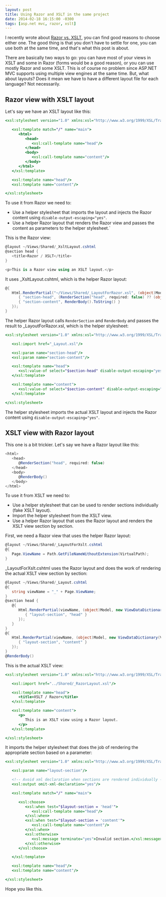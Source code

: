 ```yaml
---
layout: post
title: Using Razor and XSLT in the same project
date: 2014-02-18 16:15:00 -0300
tags: [asp.net mvc, razor, xslt]
---
```


I recently wrote about [Razor vs. XSLT][1], you can find good reasons to choose either one. The good thing is that you don't have to settle for one, you can use both at the same time, and that's what this post is about.

There are basically two ways to go: you can have most of your views in XSLT and some in Razor (forms would be a good reason), or you can use mostly Razor and some XSLT. This is of course no problem since ASP.NET MVC supports using multiple view engines at the same time. But, what about layouts? Does it mean we have to have a different layout file for each language? Not necessarily.

Razor view with XSLT layout
---------------------------
Let's say we have an XSLT layout like this:

```xslt
<xsl:stylesheet version="1.0" xmlns:xsl="http://www.w3.org/1999/XSL/Transform">

   <xsl:template match="/" name="main">
      <html>
         <head>
            <xsl:call-template name="head"/>
         </head>
         <body>
            <xsl:call-template name="content"/>
         </body>
      </html>
   </xsl:template>

   <xsl:template name="head"/>
   <xsl:template name="content"/>

</xsl:stylesheet>
```

To use it from Razor we need to:

- Use a helper stylesheet that imports the layout and injects the Razor content using `disable-output-escaping="yes"`.
- Use a helper Razor layout that renders the Razor view and passes the content as parameters to the helper stylesheet.`

This is the Razor view:

```csharp
@layout ~/Views/Shared/_XsltLayout.cshtml
@section head {
   <title>Razor / XSLT</title>
}

<p>This is a Razor view using an XSLT layout.</p>
```

It uses _XsltLayout.cshtml, which is the helper Razor layout:

```csharp
@{ 
   Html.RenderPartial("~/Views/Shared/_LayoutForRazor.xsl", (object)Model, new ViewDataDictionary(ViewData) { 
      { "section-head", (RenderSection("head", required: false) ?? (object)"").ToString() },
      { "section-content", RenderBody().ToString() }
   });
}
```

The helper Razor layout calls `RenderSection` and `RenderBody` and passes the result to _LayoutForRazor.xsl, which is the helper stylesheet:

```xslt
<xsl:stylesheet version="1.0" xmlns:xsl="http://www.w3.org/1999/XSL/Transform">

   <xsl:import href="_Layout.xsl"/>

   <xsl:param name="section-head"/>
   <xsl:param name="section-content"/>

   <xsl:template name="head">
      <xsl:value-of select="$section-head" disable-output-escaping="yes"/>
   </xsl:template>

   <xsl:template name="content">
      <xsl:value-of select="$section-content" disable-output-escaping="yes"/>
   </xsl:template>

</xsl:stylesheet>
```

The helper stylesheet imports the actual XSLT layout and injects the Razor content using `disable-output-escaping="yes"`.

XSLT view with Razor layout
---------------------------
This one is a bit trickier. Let's say we have a Razor layout like this:

```csharp
<html>
   <head>
      @RenderSection("head", required: false)
   </head>
   <body>
      @RenderBody()
   </body>
</html>
```

To use it from XSLT we need to:

- Use a helper stylesheet that can be used to render sections individually (fake XSLT layout).
- Import the helper stylesheet from the XSLT view.
- Use a helper Razor layout that uses the Razor layout and renders the XSLT view section by section.

First, we need a Razor view that uses the helper Razor layout:

```csharp
@layout ~/Views/Shared/_LayoutForXslt.cshtml
@{ 
   Page.ViewName = Path.GetFileNameWithoutExtension(VirtualPath);
}
```

_LayoutForXslt.cshtml uses the Razor layout and does the work of rendering the actual XSLT view section by section:

```csharp
@layout ~/Views/Shared/_Layout.cshtml
@{ 
   string viewName = "_" + Page.ViewName;
}
@section head {
   @{
      Html.RenderPartial(viewName, (object)Model, new ViewDataDictionary(ViewData) { 
         { "layout-section", "head" }
      });
   }
}
@{ 
   Html.RenderPartial(viewName, (object)Model, new ViewDataDictionary(ViewData) { 
      { "layout-section", "content" }
   });
}
@RenderBody()
```

This is the actual XSLT view:

```xslt
<xsl:stylesheet version="1.0" xmlns:xsl="http://www.w3.org/1999/XSL/Transform">

   <xsl:import href="../Shared/_RazorLayout.xsl"/>

   <xsl:template name="head">
      <title>XSLT / Razor</title>
   </xsl:template>

   <xsl:template name="content">
      <p>
         This is an XSLT view using a Razor layout.
      </p>
   </xsl:template>

</xsl:stylesheet>
```

It imports the helper stylesheet that does the job of rendering the appropriate section based on a parameter:

```xslt
<xsl:stylesheet version="1.0" xmlns:xsl="http://www.w3.org/1999/XSL/Transform">

   <xsl:param name="layout-section"/>

   <!-- Avoid xml declaration when sections are rendered individually -->
   <xsl:output omit-xml-declaration="yes"/>

   <xsl:template match="/" name="main">

      <xsl:choose>
         <xsl:when test="$layout-section = 'head'">
            <xsl:call-template name="head"/>
         </xsl:when>
         <xsl:when test="$layout-section = 'content'">
            <xsl:call-template name="content"/>
         </xsl:when>
         <xsl:otherwise>
            <xsl:message terminate="yes">Invalid section.</xsl:message>
         </xsl:otherwise>
      </xsl:choose>

   </xsl:template>

   <xsl:template name="head"/>
   <xsl:template name="content"/>

</xsl:stylesheet>
```

Hope you like this.

[1]: /2013/07/razor-vs-xslt.html